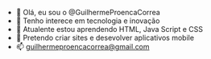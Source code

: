 - 👋 Olá, eu sou o @GuilhermeProencaCorrea
- 👀 Tenho interece em tecnologia e inovação
- 🌱 Atualente estou aprendendo HTML, Java Script e CSS
- 💞️ Pretendo criar sites e desevolver aplicativos mobile
- 📫 guilhermeproencacorrea@gmail.com
  
<!---
GuilhermeProencaCorrea/GuilhermeProencaCorrea is a ✨ special ✨ repository because its `README.md` (this file) appears on your GitHub profile.
You can click the Preview link to take a look at your changes.
--->
